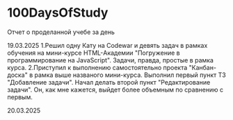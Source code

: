 # 100DaysOfStudy
Отчет о проделанной учебе за день

19.03.2025
  1.Решил одну Кату на Codewar и девять задач в рамках обучения на мини-курсе HTML-Академии "Погружение в программирование
  на JavaScript". Задачи, правда, простые в рамка курса.
  2.Приступил к выполнению самостоятельно проекта "Канбан-доска" в рамка выше названого мини-курса. Выполнил первый пункт
  ТЗ "Добавление задачи". Начал делать второй пункт "Редактирование задачи". Он, как мне кажется, выйдет более объемным
  по сравнению с первым.

20.03.2025

